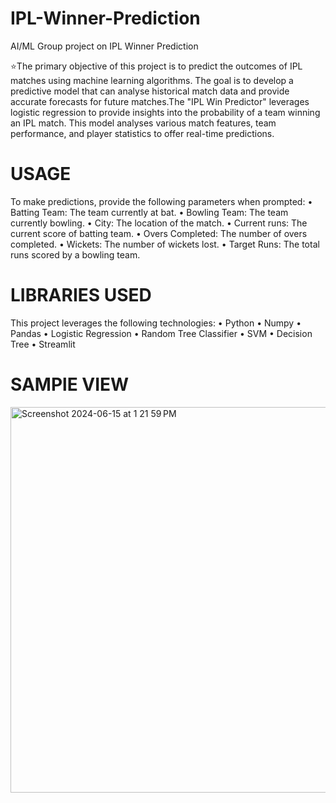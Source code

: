 # IPL-Winner-Prediction
AI/ML Group project on IPL Winner Prediction

⭐️The primary objective of this project is to predict the outcomes of IPL matches using machine learning algorithms. The goal is to develop a predictive model that can analyse historical match data and provide accurate forecasts for future matches.The "IPL Win Predictor" leverages logistic regression to provide
insights into the probability of a team winning an IPL match. This model analyses various match features, team performance, and player statistics to offer real-time predictions.

# USAGE
To make predictions, provide the following parameters when
prompted:
• Batting Team: The team currently at bat.
• Bowling Team: The team currently bowling.
• City: The location of the match.
• Current runs: The current score of batting team.
• Overs Completed: The number of overs completed.
• Wickets: The number of wickets lost.
• Target Runs: The total runs scored by a bowling team.

# LIBRARIES USED
This project leverages the following technologies:
• Python
• Numpy
• Pandas
• Logistic Regression
• Random Tree Classifier
• SVM
• Decision Tree
• Streamlit

# SAMPlE VIEW 
<img width="617" alt="Screenshot 2024-06-15 at 1 21 59 PM" src="https://github.com/Navdeepkaurs/IPL-Winner-Prediction/assets/122781613/f86110e2-b7c0-4537-bd63-937e809dba3d">
